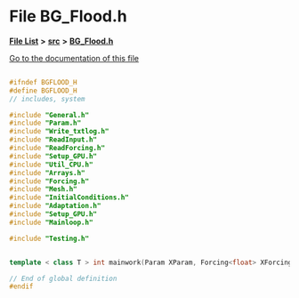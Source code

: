 

# File BG\_Flood.h

[**File List**](files.md) **>** [**src**](dir_68267d1309a1af8e8297ef4c3efbcdba.md) **>** [**BG\_Flood.h**](BG__Flood_8h.md)

[Go to the documentation of this file](BG__Flood_8h.md)


```C++

#ifndef BGFLOOD_H
#define BGFLOOD_H
// includes, system

#include "General.h"
#include "Param.h"
#include "Write_txtlog.h"
#include "ReadInput.h"
#include "ReadForcing.h"
#include "Setup_GPU.h"
#include "Util_CPU.h"
#include "Arrays.h"
#include "Forcing.h"
#include "Mesh.h"
#include "InitialConditions.h"
#include "Adaptation.h"
#include "Setup_GPU.h"
#include "Mainloop.h"

#include "Testing.h"


template < class T > int mainwork(Param XParam, Forcing<float> XForcing, Model<T> XModel, Model<T> XModel_g);

// End of global definition
#endif
```


